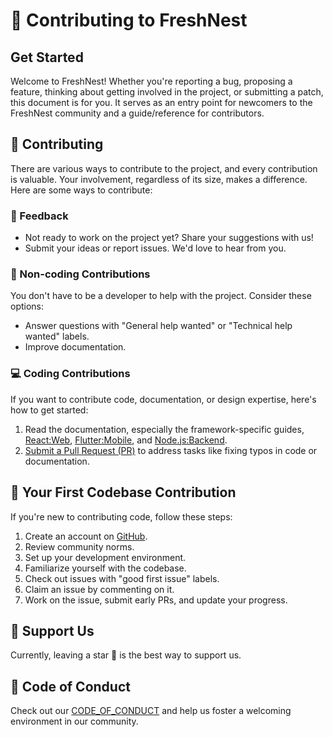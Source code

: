 # 🚀 Contributing to FreshNest

## Get Started
Welcome to FreshNest! Whether you're reporting a bug, proposing a feature, thinking about getting involved in the project, or submitting a patch, this document is for you. It serves as an entry point for newcomers to the FreshNest community and a guide/reference for contributors.

## 🤝 Contributing
There are various ways to contribute to the project, and every contribution is valuable. Your involvement, regardless of its size, makes a difference. Here are some ways to contribute:

### 📣 Feedback
- Not ready to work on the project yet? Share your suggestions with us!
- Submit your ideas or report issues. We'd love to hear from you.

### 💼 Non-coding Contributions
You don't have to be a developer to help with the project. Consider these options:
- Answer questions with "General help wanted" or "Technical help wanted" labels.
- Improve documentation.

### 💻 Coding Contributions
If you want to contribute code, documentation, or design expertise, here's how to get started:

1. Read the documentation, especially the framework-specific guides, [React:Web](https://github.com/AmanNegi/FreshNest/blob/main/frontend/react/README.md), [Flutter:Mobile](https://github.com/AmanNegi/FreshNest/blob/main/frontend/flutter/README.md), and [Node.js:Backend](https://github.com/AmanNegi/FreshNest/blob/main/backend/README.md).
2. [Submit a Pull Request (PR)](https://opensource.guide/how-to-contribute/#opening-a-pull-request) to address tasks like fixing typos in code or documentation.

## 🌟 Your First Codebase Contribution
If you're new to contributing code, follow these steps:
1. Create an account on [GitHub](https://github.com/).
2. Review community norms.
3. Set up your development environment. 
4. Familiarize yourself with the codebase.
5. Check out issues with "good first issue" labels.
6. Claim an issue by commenting on it.
7. Work on the issue, submit early PRs, and update your progress.

## 🌟 Support Us
Currently, leaving a star 🌟 is the best way to support us.
 
## 📜 Code of Conduct
Check out our [CODE_OF_CONDUCT](https://github.com/AmanNegi/FreshNest/blob/main/CODE_OF_CONDUCT.md) and help us foster a welcoming environment in our community.
